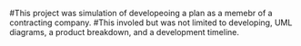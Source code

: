 #This project was simulation of developeoing a plan as a memebr of a contracting company.
#This involed but was not limited to developing, UML diagrams, a product breakdown, and a development timeline. 

